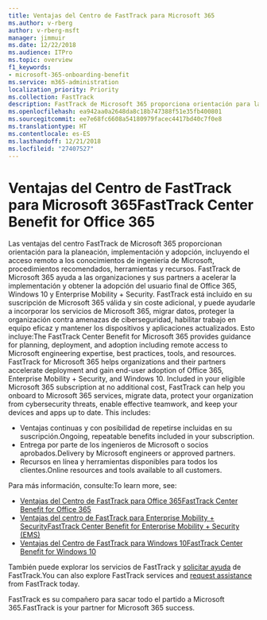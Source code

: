 ```yaml
---
title: Ventajas del Centro de FastTrack para Microsoft 365
ms.author: v-rberg
author: v-rberg-msft
manager: jimmuir
ms.date: 12/22/2018
ms.audience: ITPro
ms.topic: overview
f1_keywords:
- microsoft-365-onboarding-benefit
ms.service: m365-administration
localization_priority: Priority
ms.collection: FastTrack
description: FastTrack de Microsoft 365 proporciona orientación para la planeación, implementación y adopción, incluyendo el acceso remoto a los conocimientos de ingeniería de Microsoft, procedimientos recomendados, herramientas y recursos. FastTrack de Microsoft 365 ayuda a las organizaciones y sus partners a acelerar la implementación y obtener la adopción del usuario final de Office 365, Windows 10 y Enterprise Mobility + Security.
ms.openlocfilehash: ea942aa0a2648da8c18b747388f51e35fb400801
ms.sourcegitcommit: ee7e68fc6608a54180979facec4417bd40c7f0e8
ms.translationtype: HT
ms.contentlocale: es-ES
ms.lasthandoff: 12/21/2018
ms.locfileid: "27407527"
---
```

# <a name="fasttrack-center-benefit-for-microsoft-365"></a><span data-ttu-id="6e55d-104">Ventajas del Centro de FastTrack para Microsoft 365</span><span class="sxs-lookup"><span data-stu-id="6e55d-104">FastTrack Center Benefit for Office 365</span></span>

<span data-ttu-id="6e55d-p102">Las ventajas del centro FastTrack de Microsoft 365 proporcionan orientación para la planeación, implementación y adopción, incluyendo el acceso remoto a los conocimientos de ingeniería de Microsoft, procedimientos recomendados, herramientas y recursos. FastTrack de Microsoft 365 ayuda a las organizaciones y sus partners a acelerar la implementación y obtener la adopción del usuario final de Office 365, Windows 10 y Enterprise Mobility + Security. FastTrack está incluido en su suscripción de Microsoft 365 válida y sin coste adicional, y puede ayudarle a incorporar los servicios de Microsoft 365, migrar datos, proteger la organización contra amenazas de ciberseguridad, habilitar trabajo en equipo eficaz y mantener los dispositivos y aplicaciones actualizados. Esto incluye:</span><span class="sxs-lookup"><span data-stu-id="6e55d-p102">The FastTrack Center Benefit for Microsoft 365 provides guidance for planning, deployment, and adoption including remote access to Microsoft engineering expertise, best practices, tools, and resources. FastTrack for Microsoft 365 helps organizations and their partners accelerate deployment and gain end-user adoption of Office 365, Enterprise Mobility + Security, and Windows 10. Included in your eligible Microsoft 365 subscription at no additional cost, FastTrack can help you onboard to Microsoft 365 services, migrate data, protect your organization from cybersecurity threats, enable effective teamwork, and keep your devices and apps up to date. This includes:</span></span>

- <span data-ttu-id="6e55d-109">Ventajas continuas y con posibilidad de repetirse incluidas en su suscripción.</span><span class="sxs-lookup"><span data-stu-id="6e55d-109">Ongoing, repeatable benefits included in your subscription.</span></span>
- <span data-ttu-id="6e55d-110">Entrega por parte de los ingenieros de Microsoft o socios aprobados.</span><span class="sxs-lookup"><span data-stu-id="6e55d-110">Delivery by Microsoft engineers or approved partners.</span></span>
- <span data-ttu-id="6e55d-111">Recursos en línea y herramientas disponibles para todos los clientes.</span><span class="sxs-lookup"><span data-stu-id="6e55d-111">Online resources and tools available to all customers.</span></span>
  
<span data-ttu-id="6e55d-112">Para más información, consulte:</span><span class="sxs-lookup"><span data-stu-id="6e55d-112">To learn more, see:</span></span>

- [<span data-ttu-id="6e55d-113">Ventajas del Centro de FastTrack para Office 365</span><span class="sxs-lookup"><span data-stu-id="6e55d-113">FastTrack Center Benefit for Office 365</span></span>](https://go.microsoft.com/fwlink/?linkid=2044752) 
- [<span data-ttu-id="6e55d-114">Ventajas del centro de FastTrack para Enterprise Mobility + Security</span><span class="sxs-lookup"><span data-stu-id="6e55d-114">FastTrack Center Benefit for Enterprise Mobility + Security (EMS)</span></span>](https://go.microsoft.com/fwlink/?linkid=2005312)
- [<span data-ttu-id="6e55d-115">Ventajas del Centro de FastTrack para Windows 10</span><span class="sxs-lookup"><span data-stu-id="6e55d-115">FastTrack Center Benefit for Windows 10</span></span>](https://go.microsoft.com/fwlink/?linkid=2044661) 

<span data-ttu-id="6e55d-116">También puede explorar los servicios de FastTrack y [solicitar ayuda](https://go.microsoft.com/fwlink/p/?LinkId=2003903) de FastTrack.</span><span class="sxs-lookup"><span data-stu-id="6e55d-116">You can also explore FastTrack services and [request assistance](https://go.microsoft.com/fwlink/p/?LinkId=2003903) from FastTrack today.</span></span>

<span data-ttu-id="6e55d-117">FastTrack es su compañero para sacar todo el partido a Microsoft 365.</span><span class="sxs-lookup"><span data-stu-id="6e55d-117">FastTrack is your partner for Microsoft 365 success.</span></span>
  
  

 